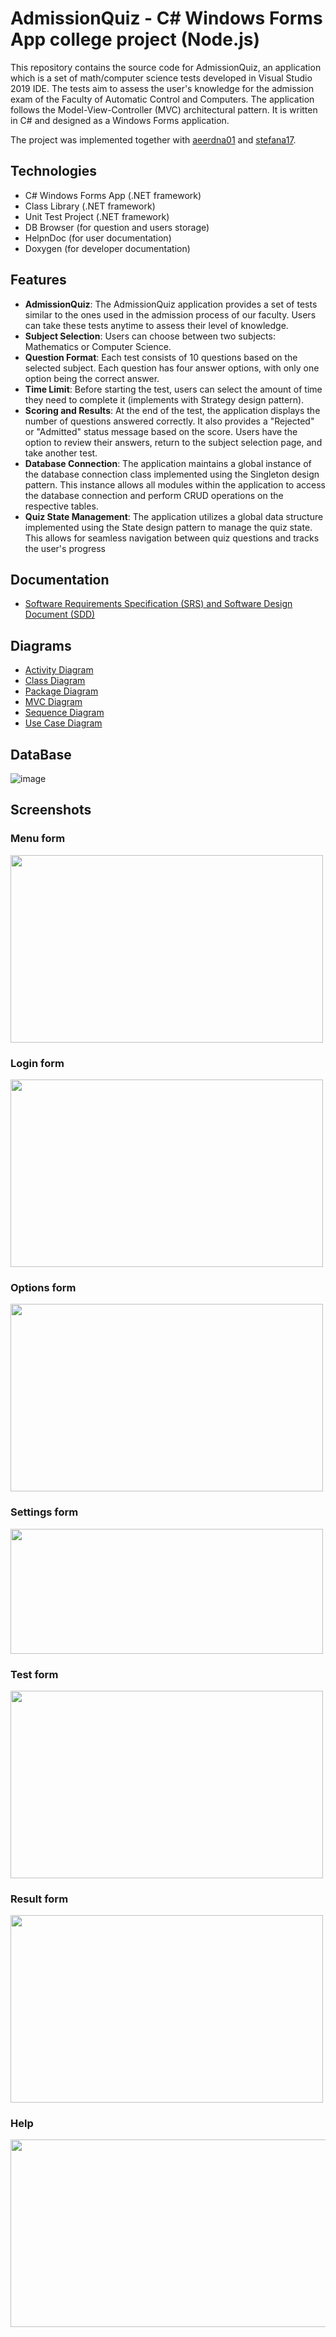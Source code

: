 # AdmissionQuiz - C# Windows Forms App college project (Node.js)

This repository contains the source code for AdmissionQuiz, an application which is a set of math/computer science tests developed in Visual Studio 2019 IDE. The tests aim to assess the user's knowledge for the admission exam of the Faculty of Automatic Control and Computers. The application follows the Model-View-Controller (MVC) architectural pattern. It is written in C# and designed as a Windows Forms application.

The project was implemented together with [aeerdna01](https://github.com/aeerdna01) and [stefana17](https://github.com/stefana17).

## Technologies 
- C# Windows Forms App (.NET framework)
- Class Library (.NET framework)
- Unit Test Project (.NET framework)
- DB Browser (for question and users storage)
- HelpnDoc (for user documentation)
- Doxygen (for developer documentation)

## Features
- **AdmissionQuiz**: The AdmissionQuiz application provides a set of tests similar to the ones used in the admission process of our faculty. Users can take these tests anytime to assess their level of knowledge.
- **Subject Selection**: Users can choose between two subjects: Mathematics or Computer Science.
- **Question Format**: Each test consists of 10 questions based on the selected subject. Each question has four answer options, with only one option being the correct answer.
- **Time Limit**: Before starting the test, users can select the amount of time they need to complete it (implements with Strategy design pattern).
- **Scoring and Results**: At the end of the test, the application displays the number of questions answered correctly. It also provides a "Rejected" or "Admitted" status message based on the score. Users have the option to review their answers, return to the subject selection page, and take another test.
- **Database Connection**: The application maintains a global instance of the database connection class implemented using the Singleton design pattern. This instance allows all modules within the application to access the database connection and perform CRUD operations on the respective tables.
- **Quiz State Management**: The application utilizes a global data structure implemented using the State design pattern to manage the quiz state. This allows for seamless navigation between quiz questions and tracks the user's progress

## Documentation
- [Software Requirements Specification (SRS) and Software Design Document (SDD)](https://github.com/Carla-Husman/AdmissionQuiz/blob/340431f8378e3c5d6c5086a6f4e3239d632d19eb/Documentation/Documenta%C8%9Bie/Documenta%C8%9Bie.pdf)

## Diagrams

- [Activity Diagram](https://github.com/Carla-Husman/AdmissionQuiz/blob/340431f8378e3c5d6c5086a6f4e3239d632d19eb/Documentation/Diagrame/1%20-%20Activity%20diagram.png)
- [Class Diagram](https://github.com/Carla-Husman/AdmissionQuiz/blob/340431f8378e3c5d6c5086a6f4e3239d632d19eb/Documentation/Diagrame/2%20-%20Class%20diagram%20.png)
- [Package Diagram](https://github.com/Carla-Husman/AdmissionQuiz/blob/340431f8378e3c5d6c5086a6f4e3239d632d19eb/Documentation/Diagrame/3%20-%20Package%20diagram.jpg)
- [MVC Diagram](https://github.com/Carla-Husman/AdmissionQuiz/blob/340431f8378e3c5d6c5086a6f4e3239d632d19eb/Documentation/Diagrame/4%20-%20MVC%20diagram.jpg)
- [Sequence Diagram](https://github.com/Carla-Husman/AdmissionQuiz/blob/340431f8378e3c5d6c5086a6f4e3239d632d19eb/Documentation/Diagrame/5%20-%20Sequence%20diagram%20v1.png)
- [Use Case Diagram](https://github.com/Carla-Husman/AdmissionQuiz/blob/340431f8378e3c5d6c5086a6f4e3239d632d19eb/Documentation/Diagrame/6%20-%20Use%20case%20diagram.png)

## DataBase
![image](https://github.com/Carla-Husman/AdmissionQuiz/assets/125916556/d88b6786-74ea-4f28-9241-af962f5cb5e2)


## Screenshots
### Menu form
<img src="https://github.com/Carla-Husman/AdmissionQuiz/assets/125916556/36c36390-5dd5-40bb-bb27-88e5a1794153" width="500" height="300">

### Login form
<img src="https://github.com/Carla-Husman/AdmissionQuiz/assets/125916556/f0f92790-f4c4-4a50-8871-978ad3d5ed4a" width="500" height="300">

### Options form
<img src="https://github.com/Carla-Husman/AdmissionQuiz/assets/125916556/a13a6f60-1b46-4147-a6fb-86b1d2383f3f" width="500" height="300">

### Settings form
<img src="https://github.com/Carla-Husman/AdmissionQuiz/assets/125916556/e934014c-dbc6-4385-9a40-1e4e76e8bc9c" width="500" height="200">

### Test form
<img src="https://github.com/Carla-Husman/AdmissionQuiz/assets/125916556/f4f0f907-c450-4a6c-982a-c6168b72c79f" width="500" height="300">

### Result form
<img src="https://github.com/Carla-Husman/AdmissionQuiz/assets/125916556/5aa73c28-d862-4991-8d51-7003d99fb572" width="500" height="300">

### Help
<img src="https://github.com/Carla-Husman/AdmissionQuiz/assets/125916556/6fa1b0b5-fa4b-468e-98e9-198126ae1097" width="700" height="300">








